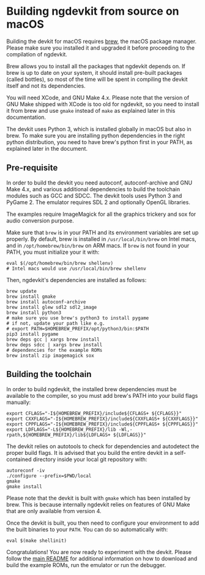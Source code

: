 # Building ngdevkit from source on macOS

Building the devkit for macOS requires [brew][brew], the macOS
package manager. Please make sure you installed it and upgraded
it before proceeding to the compilation of ngdevkit.

Brew allows you to install all the packages that ngdevkit depends on.
If brew is up to date on your system, it should install pre-built
packages (called bottles), so most of the time will be spent in
compiling the devkit itself and not its dependencies.

You will need XCode, and GNU Make 4.x. Please note that the version of
GNU Make shipped with XCode is too old for ngdevkit, so you need to
install it from brew and use `gmake` instead of `make` as explained
later in this documentation.

The devkit uses Python 3, which is installed globally in macOS but
also in brew. To make sure you are installing python dependencies
in the right python distribution, you need to have brew's python
first in your PATH, as explained later in the document.


## Pre-requisite

In order to build the devkit you need autoconf, autoconf-archive and
GNU Make 4.x, and various additional dependencies to build the
toolchain modules such as GCC and SDCC. The devkit tools uses Python 3
and PyGame 2. The emulator requires SDL 2 and optionally OpenGL
libraries.

The examples require ImageMagick for all the graphics
trickery and sox for audio conversion purpose.

Make sure that `brew` is in your PATH and its environment variables are
set up properly. By default, brew is installed in `/usr/local/bin/brew`
on Intel macs, and in `/opt/homebrew/bin/brew` on ARM macs. If `brew`
is not found in your PATH, you must initialize your it with:

    eval $(/opt/homebrew/bin/brew shellenv)
    # Intel macs would use /usr/local/bin/brew shellenv

Then, ngdevkit's dependencies are installed as follows:

    brew update
    brew install gmake
    brew install autoconf-archive
    brew install glew sdl2 sdl2_image
    brew install python3
    # make sure you use brew's python3 to install pygame
    # if not, update your path like e.g.
    # export PATH=$HOMEBREW_PREFIX/opt/python3/bin:$PATH
    pip3 install pygame
    brew deps gcc | xargs brew install
    brew deps sdcc | xargs brew install
    # dependencies for the example ROMs
    brew install zip imagemagick sox


## Building the toolchain

In order to build ngdevkit, the installed brew dependencies must
be available to the compiler, so you must add brew's PATH into
your build flags manually:

    export CFLAGS="-I${HOMEBREW_PREFIX}/include${CFLAGS+ ${CFLAGS}}"
    export CXXFLAGS="-I${HOMEBREW_PREFIX}/include${CXXFLAGS+ ${CXXFLAGS}}"
    export CPPFLAGS="-I${HOMEBREW_PREFIX}/include${CPPFLAGS+ ${CPPFLAGS}}"
    export LDFLAGS="-L${HOMEBREW_PREFIX}/lib -Wl,-rpath,${HOMEBREW_PREFIX}/lib${LDFLAGS+ ${LDFLAGS}}"

The devkit relies on autotools to check for dependencies and
autodetect the proper build flags. It is advised that you build
the entire devkit in a self-contained directory inside your
local git repository with:

    autoreconf -iv
    ./configure --prefix=$PWD/local
    gmake
    gmake install

Please note that the devkit is built with `gmake` which has been
installed by brew. This is because internally ngdevkit relies on
features of GNU Make that are only available from version 4.

Once the devkit is built, you then need to configure your environment
to add the built binaries to your `PATH`. You can do so automatically
with:

    eval $(make shellinit)


Congratulations! You are now ready to experiment with the devkit.
Please follow the [main README](README.md) for additional information
on how to download and build the example ROMs, run the emulator or
run the debugger.


[brew]: https://brew.sh
